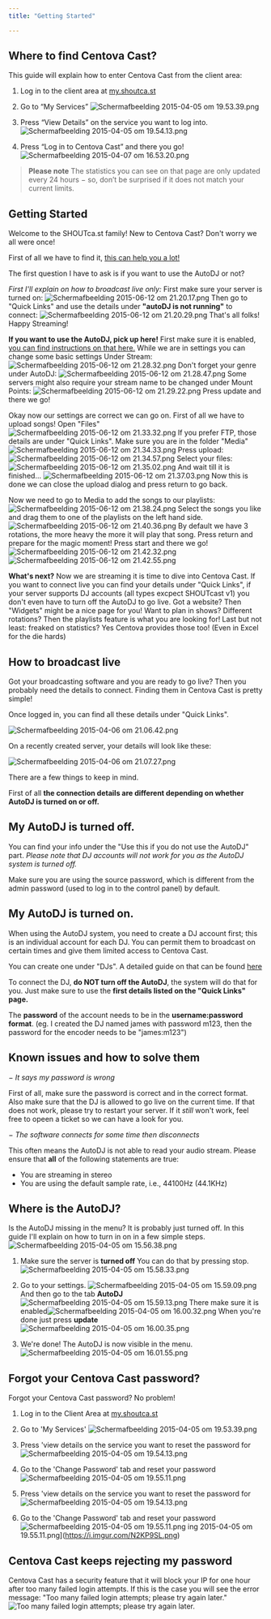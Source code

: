 ```yaml
---
title: "Getting Started"

---
```


## Where to find Centova Cast?

This guide will explain how to enter Centova Cast from the client area:

1) Log in to the client area at [my.shoutca.st](https://my.shoutca.st)

2) Go to “My Services”
![Schermafbeelding 2015-04-05 om 19.53.39.png](https://i.imgur.com/xJbnaBb.png) 

3) Press “View Details” on the service you want to log into.
![Schermafbeelding 2015-04-05 om 19.54.13.png](https://i.imgur.com/puc7Occ.png) 

4) Press “Log in to Centova Cast” and there you go!
![Schermafbeelding 2015-04-07 om 16.53.20.png](https://i.imgur.com/viwA7hj.png)

> **Please note**
> The statistics you can see on that page are only updated every 24 hours − so, don’t be surprised if it does not match your current limits.


## Getting Started

Welcome to the SHOUTca.st family! New to Centova Cast? Don't worry we all were once! 

First of all we have to find it, [this can help you a lot!](https://docs.shoutca.st/docs/cc-Getting-Started.html#where-to-find-centova-cast)

The first question I have to ask is if you want to use the AutoDJ or not?

*First I'll explain on how to broadcast live only:*
First make sure your server is turned on:
![Schermafbeelding 2015-06-12 om 21.20.17.png](https://i.imgur.com/6lY7EX1.png) 
Then go to "Quick Links" and use the details under **"autoDJ is not running"** to connect:
![Schermafbeelding 2015-06-12 om 21.20.29.png](https://i.imgur.com/cTUnEAm.png) 
That's all folks! Happy Streaming!

**If you want to use the AutoDJ, pick up here!**
First make sure it is enabled, [you can find instructions on that here.](https://docs.shoutca.st/docs/cc-Getting-Started.html#where-is-the-autodj)
While we are in settings you can change some basic settings
Under Stream:
![Schermafbeelding 2015-06-12 om 21.28.32.png](https://i.imgur.com/O4tBb7C.png) 
Don't forget your genre under AutoDJ:
![Schermafbeelding 2015-06-12 om 21.28.47.png](https://i.imgur.com/TXQAYhN.png) 
Some servers might also require your stream name to be changed under Mount Points:
![Schermafbeelding 2015-06-12 om 21.29.22.png](https://i.imgur.com/cZSEAFk.png) 
Press update and there we go!

Okay now our settings are correct we can go on.
First of all we have to upload songs!
Open "Files"![Schermafbeelding 2015-06-12 om 21.33.32.png](https://i.imgur.com/tNLtiVI.png)
If you prefer FTP, those details are under "Quick Links".
Make sure you are in the folder "Media"
![Schermafbeelding 2015-06-12 om 21.34.33.png](https://i.imgur.com/PgvzP0y.png) 
Press upload:
![Schermafbeelding 2015-06-12 om 21.34.57.png](https://i.imgur.com/l0ty7Is.png) 
Select your files:
![Schermafbeelding 2015-06-12 om 21.35.02.png](https://i.imgur.com/rw8Ty6R.png) 
And wait till it is finished...
![Schermafbeelding 2015-06-12 om 21.37.03.png](https://i.imgur.com/mecxJKu.png) 
 Now this is done we can close the upload dialog and press return to go back. 

Now we need to go to Media to add the songs to our playlists:
![Schermafbeelding 2015-06-12 om 21.38.24.png](https://i.imgur.com/Oc1NVlq.png) 
Select the songs you like and drag them to one of the playlists on the left hand side.
![Schermafbeelding 2015-06-12 om 21.40.36.png](https://i.imgur.com/zs1tlHM.png) 
By default we have 3 rotations, the more heavy the more it will play that song. 
Press return and prepare for the magic moment!
Press start and there we go!
![Schermafbeelding 2015-06-12 om 21.42.32.png](https://i.imgur.com/DbrG77L.png) 
![Schermafbeelding 2015-06-12 om 21.42.55.png](https://i.imgur.com/iKSovn5.png)

**What's next?**
Now we are streaming it is time to dive into Centova Cast.
If you want to connect live you can find your details under "Quick Links", if your server supports DJ accounts (all types excpect SHOUTcast v1) you don't even have to turn off the AutoDJ to go live. 
Got a website? Then "Widgets" might be a nice page for you! 
Want to plan in shows? Different rotations? Then the playlists feature is what you are looking for!
Last but not least: freaked on statistics? Yes Centova provides those too! (Even in Excel for the die hards)

## How to broadcast live

Got your broadcasting software and you are ready to go live? Then you probably need the details to connect. Finding them in Centova Cast is pretty simple!

Once logged in, you can find all these details under "Quick Links".

![Schermafbeelding 2015-04-06 om 21.06.42.png](https://i.imgur.com/aXD31kU.png) 

On a recently created server, your details will look like these:

![Schermafbeelding 2015-04-06 om 21.07.27.png](https://i.imgur.com/9WeMvM8.png) 


There are a few things to keep in mind.

First of all **the connection details are different depending on whether AutoDJ is turned on or off.**

My AutoDJ is turned off.
-------------------------------
You can find your info under the "Use this if you do not use the AutoDJ" part. *Please note that DJ accounts will not work for you as the AutoDJ system is turned off.*

Make sure you are using the source password, which is different from the admin password (used to log in to the control panel) by default.

My AutoDJ is turned on.
-------------------------------
When using the AutoDJ system, you need to create a DJ account first; this is an individual account for each DJ. You can permit them to broadcast on certain times and give them limited access to Centova Cast. 

You can create one under "DJs". A detailed guide on that can be found [here](https://docs.shoutca.st/v1.0/docs/getting-started-1#where-is-the-autodj)

To connect the DJ, **do NOT turn off the AutoDJ**, the system will do that for you. Just make sure to use the **first details listed on the "Quick Links" page.**

The **password** of the account needs to be in the **username:password format**.
(eg. I created the DJ named james with password m123, then the password for the encoder needs to be "james:m123")

Known issues and how to solve them
----------------------------------------------

*− It says my password is wrong*

First of all, make sure the password is correct and in the correct format. Also make sure that the DJ is allowed to go live on the current time. If that does not work, please try to restart your server. If it _still_ won't work, feel free to opeen a ticket so we can have a look for you.

*− The software connects for some time then disconnects*

This often means the AutoDJ is not able to read your audio stream. Please ensure that **all** of the following statements are true:

* You are streaming in stereo
* You are using the default sample rate, i.e., 44100Hz (44.1KHz)

## Where is the AutoDJ?

Is the AutoDJ missing in the menu? It is probably just turned off. In this guide I'll explain on how to turn in on in a few simple steps.![Schermafbeelding 2015-04-05 om 15.56.38.png](https://i.imgur.com/0azYVP9.png) 

1) Make sure the server is **turned off**
    You can do that by pressing stop.![Schermafbeelding 2015-04-05 om 15.58.33.png](https://i.imgur.com/Zq0Pdce.png) 

2) Go to your settings. 
![Schermafbeelding 2015-04-05 om 15.59.09.png](https://i.imgur.com/XoHBzLE.png) 
And then go to the tab **AutoDJ**
![Schermafbeelding 2015-04-05 om 15.59.13.png](https://i.imgur.com/zimMpxh.png) 
There make sure it is enabled![Schermafbeelding 2015-04-05 om 16.00.32.png](https://i.imgur.com/qIrIdr4.png) 
When you're done just press **update**
![Schermafbeelding 2015-04-05 om 16.00.35.png](https://i.imgur.com/Nvg0DpM.png) 
3) We're done! The AutoDJ is now visible in the menu.
![Schermafbeelding 2015-04-05 om 16.01.55.png](https://i.imgur.com/XVfMQra.png)

## Forgot your Centova Cast password?

Forgot your Centova Cast password? No problem!

1) Log in to the Client Area at [my.shoutca.st](https://my.shoutca.st)

2) Go to 'My Services'
![Schermafbeelding 2015-04-05 om 19.53.39.png](https://i.imgur.com/xJbnaBb.png) 

3) Press 'view details on the service you want to reset the password for
![Schermafbeelding 2015-04-05 om 19.54.13.png](https://i.imgur.com/puc7Occ.png) 

4) Go to the 'Change Password' tab and reset your password
![Schermafbeelding 2015-04-05 om 19.55.11.png](https://i.imgur.com/N2KP9SL.png)

3) Press 'view details on the service you want to reset the password for
![Schermafbeelding 2015-04-05 om 19.54.13.png](https://i.imgur.com/puc7Occ.png) 

4) Go to the 'Change Password' tab and reset your password
![Schermafbeelding 2015-04-05 om 19.55.11.png](https://i.imgur.com/N2KP9SL.png)
ing 2015-04-05 om 19.55.11.png](https://i.imgur.com/N2KP9SL.png)

## Centova Cast keeps rejecting my password

Centova Cast has a security feature that it will block your IP for one hour after too many failed login attempts. If this is the case you will see the error message: "Too many failed login attempts; please try again later."
![Too many failed login attempts; please try again later.](https://images.shoutca.st/Screenshot%20from%202018-07-30%2014-36-02.png)
